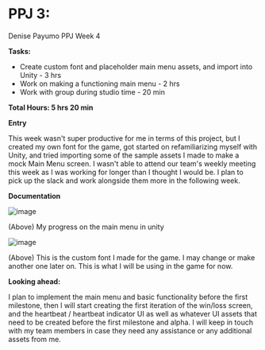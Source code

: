 # PPJ 3: 
Denise Payumo PPJ Week 4

**Tasks:**

- Create custom font and placeholder main menu assets, and import into Unity - 3 hrs
- Work on making a functioning main menu - 2 hrs
- Work with group during studio time - 20 min

**Total Hours: 5 hrs 20 min**

**Entry** 

This week wasn't super productive for me in terms of this project, but I created my own font for the game, got started on refamiliarizing myself with Unity, and tried importing some of the sample assets I made to make a mock Main Menu screen. I wasn't able to attend our team's weekly meeting this week as I was working for longer than I thought I would be. I plan to pick up the slack and work alongside them more in the following week.

**Documentation**

![image](https://github.com/user-attachments/assets/ba2f73f5-d247-4ddd-b3f0-761170ed9674)


(Above) My progress on the main menu in unity

![image](https://github.com/user-attachments/assets/6fd92b46-9964-44e1-abcb-443f20c585fd)


(Above) This is the custom font I made for the game. I may change or make another one later on. This is what I will be using in the game for now.



**Looking ahead:**

I plan to implement the main menu and basic functionality before the first milestone, then I will start creating the first iteration of the win/loss screen, and the heartbeat / heartbeat indicator UI as well as whatever UI assets that need to be created before the first milestone and alpha. I will keep in touch with my team members in case they need any assistance or any additional assets from me.
